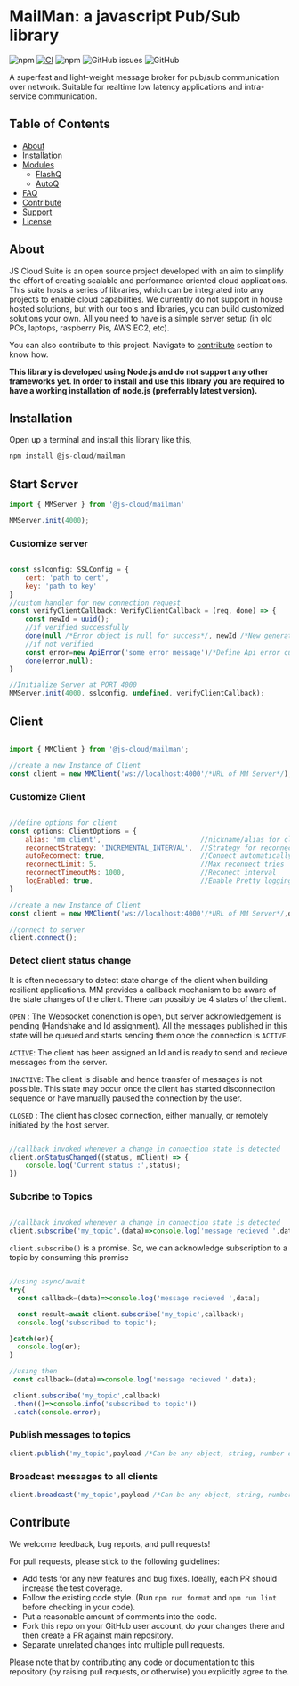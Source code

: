 # MailMan: a javascript Pub/Sub library

![npm](https://img.shields.io/npm/v/@js-cloud/mailman?style=plastic)
[![CI](https://github.com/jscloud-org/FlashQueue/actions/workflows/npm-packages-workflow.yml/badge.svg)](https://github.com/jscloud-org/FlashQueue/actions/workflows/npm-packages-workflow.yml)
![npm](https://img.shields.io/npm/dw/@js-cloud/mailman?label=installs&style=plastic)
![GitHub issues](https://img.shields.io/github/issues-raw/jscloud-org/mailman)
![GitHub](https://img.shields.io/github/license/jscloud-org/mailman?style=plastic)


A superfast and light-weight message broker for pub/sub communication over network. Suitable for realtime low latency applications and intra-service communication.

## Table of Contents

- [About](#about)
- [Installation](#installation)
- [Modules](#modules)
  - [FlashQ](#flashq)
  - [AutoQ](#autoq)
- [FAQ](#faq)
- [Contribute](#contribute)
- [Support](#support)
- [License](#license)



## About

JS Cloud Suite is an open source project developed with an aim to simplify the effort of creating scalable and performance oriented cloud applications. This suite hosts a series of libraries, which can be integrated into any projects to enable cloud capabilities. We currently do not support in house hosted solutions, but with our tools and libraries, you can build customized solutions your own. All you need to have is a simple server setup (in old PCs, laptops, raspberry Pis, AWS EC2, etc).

You can also contribute to this project. Navigate to [contribute](#contribute) section to know how.

**This library is developed using Node.js and do not support any other frameworks yet. In order to install and use this library you are required to have a working installation of node.js (preferrably latest version).**

## Installation

Open up a terminal and install this library like this,

```javascript
npm install @js-cloud/mailman
```

## Start Server

```js
import { MMServer } from '@js-cloud/mailman'

MMServer.init(4000);
```

### Customize server

```js

const sslconfig: SSLConfig = {
    cert: 'path to cert',
    key: 'path to key'
}
//custom handler for new connection request
const verifyClientCallback: VerifyClientCallback = (req, done) => {
    const newId = uuid();
    //if verified successfully
    done(null /*Error object is null for success*/, newId /*New generated Id for client*/);
    //if not verified
    const error=new ApiError('some error message')/*Define Api error customized for your application*/
    done(error,null);
}

//Initialize Server at PORT 4000
MMServer.init(4000, sslconfig, undefined, verifyClientCallback);
```

## Client

```js

import { MMClient } from '@js-cloud/mailman';

//create a new Instance of Client
const client = new MMClient('ws://localhost:4000'/*URL of MM Server*/);
```

### Customize Client

```js

//define options for client
const options: ClientOptions = {
    alias: 'mm_client',                         //nickname/alias for client, easy for identifying clients
    reconnectStrategy: 'INCREMENTAL_INTERVAL',  //Strategy for reconnection -> 'INCREMENTAL_INTERVAL' | 'FIXED_INTERVAL'
    autoReconnect: true,                        //Connect automatically after reconnection. Not on manual disconenction
    reconnectLimit: 5,                          //Max reconnect tries  
    reconnectTimeoutMs: 1000,                   //Reconect interval
    logEnabled: true,                           //Enable Pretty logging for client events
}

//create a new Instance of Client
const client = new MMClient('ws://localhost:4000'/*URL of MM Server*/,options);

//connect to server
client.connect();
```

### Detect client status change

It is often necessary to detect state change of the client when building resilient applications. MM provides a callback mechanism to be aware of the state changes 
of the client. There can possibly be 4 states of the client.

`OPEN` : The Websocket conenction is open, but server acknowledgement is pending (Handshake and Id assignment). All the messages published in this state will be queued and starts sending them once the connection is `ACTIVE`.

`ACTIVE`: The client has been assigned an Id and is ready to send and recieve messages from the server.

`INACTIVE`: The client is disable and hence transfer of messages is not possible. This state may occur once the client has started disconnection sequence or have manually paused the connection by the user.

`CLOSED` : The client has closed connection, either manually, or remotely initiated by the host server.

```js

//callback invoked whenever a change in connection state is detected
client.onStatusChanged((status, mClient) => {
    console.log('Current status :',status);
})
```

### Subcribe to Topics

```js

//callback invoked whenever a change in connection state is detected
client.subscribe('my_topic',(data)=>console.log('message recieved ',data));
```

`client.subscribe()` is a promise. So, we can acknowledge subscription to a topic by consuming this promise

```js

//using async/await 
try{
  const callback=(data)=>console.log('message recieved ',data);

  const result=await client.subscribe('my_topic',callback);
  console.log('subscribed to topic');

}catch(er){
  console.log(er);
}

//using then
 const callback=(data)=>console.log('message recieved ',data);

 client.subscribe('my_topic',callback)
 .then(()=>console.info('subscribed to topic'))
 .catch(console.error);

```


### Publish messages to topics

```js
client.publish('my_topic',payload /*Can be any object, string, number or any primitive types*/)
```

### Broadcast messages to all clients


```js
client.broadcast('my_topic',payload /*Can be any object, string, number or any primitive types*/)
```


## Contribute

We welcome feedback, bug reports, and pull requests!

For pull requests, please stick to the following guidelines:

* Add tests for any new features and bug fixes. Ideally, each PR should increase the test coverage.
* Follow the existing code style. (Run `npm run format` and `npm run lint` before checking in your code).
* Put a reasonable amount of comments into the code.
* Fork this repo on your GitHub user account, do your changes there and then create a PR against main repository.
* Separate unrelated changes into multiple pull requests.

Please note that by contributing any code or documentation to this repository (by
raising pull requests, or otherwise) you explicitly agree to the.